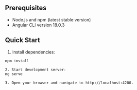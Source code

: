 ## Prerequisites

- Node.js and npm (latest stable version)
- Angular CLI version 18.0.3

## Quick Start

1. Install dependencies:
```bash
npm install

2. Start development server:
ng serve

3. Open your browser and navigate to http://localhost:4200.